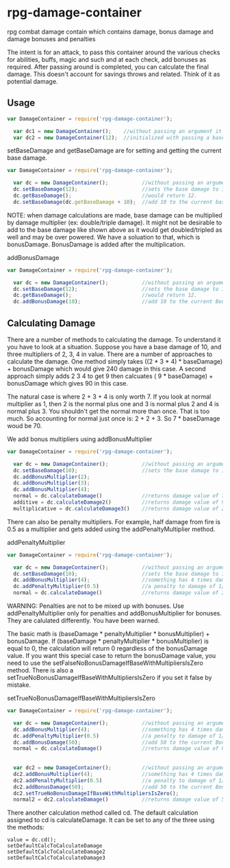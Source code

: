 # rpg-damage-container
rpg combat damage contain which contains damage, bonus damage and damage bonuses and penalties

The intent is for an attack, to pass this container around the various checks for abilities, buffs, magic and such and at each check, add bonuses as required. 
After passing around is completed, you can calculate the final damage.   This doesn't account for savings throws and related.  Think of it as potential damage.

## Usage

```javascript
var DamageContainer = require('rpg-damage-container');

  var dc1 = new DamageContainer();    //without passing an argument it will initialized with base damage of 0
  var dc2 = new DamageContainer(12);  //initialized with passing a base damage of 12
```

setBaseDamage and getBaseDamage are for setting and getting the current base damage.

```javascript
var DamageContainer = require('rpg-damage-container');

  var dc = new DamageContainer();           //without passing an argument it will initialized with base damage of 0
  dc.setBaseDamage(12);                     //sets the base damage to 12.
  dc.getBaseDamage();                       //would return 12.
  dc.setBaseDamage(dc.getBaseDamage + 10);  //add 10 to the current base damage value
```

NOTE:  when damage calculations are made, base damage can be multiplied by damage multiplier (ex:  double/triple damage).  It might not be desirable to add to the base
damage like shown above as it would get doubled/tripled as well and may be over powered.  We have a soluation to that, which is bonusDamage. BonusDamage is added after
the multiplication.

addBonusDamage

```javascript
var DamageContainer = require('rpg-damage-container');

  var dc = new DamageContainer();           //without passing an argument it will initialized with base damage of 0
  dc.setBaseDamage(12);                     //sets the base damage to 12.
  dc.getBaseDamage();                       //would return 12.
  dc.addBonusDamage(10);                    //add 10 to the current BonusDamage
```

##  Calculating Damage

There are a number of methods to calculating the damage.  To understand it you have to look at a situation.  Suppose you have a base damage of 10, and three multipliers of 2, 3, 4 in value.
There are a number of approaches to calculate the damage.  One method simply takes ((2 * 3 * 4) * baseDamage) + bonusDamage which would give 240 damage in this case. A second approach simply
adds 2 3 4 to get 9 then calcuates  ( 9 * baseDamage) + bonusDamage which gives 90 in this case.  

The natural case is where 2 + 3 + 4 is only worth 7.  If you look at normal multiplier as 1, then 2 is the normal plus one and 3 is normal plus 2 and 4 is normal plus 3.  You shouldn't get the
normal more than once.  That is too much.  So accounting for normal just once is:  2 + 2 + 3. So 7 * baseDamage woud be 70.

We add bonus multipliers using addBonusMultiplier

```javascript
var DamageContainer = require('rpg-damage-container');

  var dc = new DamageContainer();           //without passing an argument it will initialized with base damage of 0
  dc.setBaseDamage(10);                     //sets the base damage to 10.
  dc.addBonusMultiplier(2);
  dc.addBonusMultiplier(3);
  dc.addBonusMultiplier(4);
  normal = dc.calculateDamage()             //returns damage value of 70
  additive = dc.calculateDamage2()          //returns damage value of 90
  multiplicative = dc.calculateDamage3()    //returns damage value of 240  
```

There can also be penalty multipliers.  For example, half damage from fire is 0.5 as a multiplier and gets added using the addPenaltyMultiplier method.

addPenaltyMultiplier

```javascript
var DamageContainer = require('rpg-damage-container');

  var dc = new DamageContainer();           //without passing an argument it will initialized with base damage of 0
  dc.setBaseDamage(10);                     //sets the base damage to 10.
  dc.addBonusMultiplier(4);                 //something has 4 times damage
  dc.addPenaltyMultiplier(0.5)              //a penalty to damage of 1/2 or 0.5 as a multiplier
  normal = dc.calculateDamage()             //returns damage value of 20
```

WARNING:  Penalties are not to be mixed up with bonuses.  Use addPenaltyMultiplier only for penalties and addBonusMultiplier for bonuses.  They are calulated differently.  You have been warned.

The basic math is (baseDamage * penaltyMultiplier * bonusMultiplier) + bonusDamage.  If (baseDamage * penaltyMultiplier * bonusMultiplier) is equal to 0, the calculation will return 0 regardless of 
the bonusDamage value.  If you want this special case to return the bonusDamage value, you need to use the setFalseNoBonusDamageIfBaseWithMultipliersIsZero method. There is also a
setTrueNoBonusDamageIfBaseWithMultipliersIsZero if you set it false by mistake.

setTrueNoBonusDamageIfBaseWithMultipliersIsZero

```javascript
var DamageContainer = require('rpg-damage-container');

  var dc = new DamageContainer();           //without passing an argument it will initialized with base damage of 0
  dc.addBonusMultiplier(4);                 //something has 4 times damage
  dc.addPenaltyMultiplier(0.5)              //a penalty to damage of 1/2 or 0.5 as a multiplier
  dc.addBonusDamage(50);                    //add 50 to the current BonusDamage
  normal = dc.calculateDamage()             //returns damage value of 0
  
  
  var dc2 = new DamageContainer();          //without passing an argument it will initialized with base damage of 0
  dc2.addBonusMultiplier(4);                //something has 4 times damage
  dc2.addPenaltyMultiplier(0.5)             //a penalty to damage of 1/2 or 0.5 as a multiplier
  dc2.addBonusDamage(50);                   //add 50 to the current BonusDamage
  dc2.setTrueNoBonusDamageIfBaseWithMultipliersIsZero();
  normal2 = dc2.calculateDamage()           //returns damage value of 50  
```

There another calculation method called cd.  The default calculation assigned to cd is calculateDamage. It can be set to any of the three using the methods:


    value = dc.cd();
    setDefaultCalcToCalculateDamage 
    setDefaultCalcToCalculateDamage2
    setDefaultCalcToCalculateDamage3 

